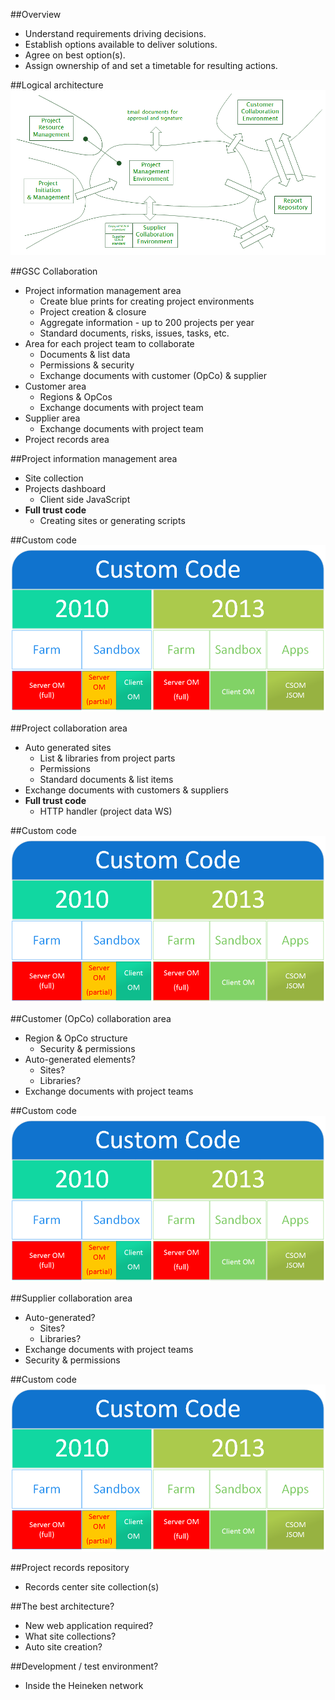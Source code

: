 ##Overview
- Understand requirements driving decisions.
- Establish options available to deliver solutions.
- Agree on best option(s).
- Assign ownership of and set a timetable for resulting actions.



##Logical architecture
![Logical Architecture](img/gsc-la.png)


##GSC Collaboration
- Project information management area
	- Create blue prints for creating project environments
	- Project creation & closure
	- Aggregate information - up to 200 projects per year
	- Standard documents, risks, issues, tasks, etc.
- Area for each project team to collaborate
	- Documents & list data
	- Permissions & security
	- Exchange documents with customer (OpCo) & supplier
- Customer area
	- Regions & OpCos
	- Exchange documents with project team
- Supplier area
	- Exchange documents with project team
- Project records area



##Project information management area
- Site collection
- Projects dashboard
	- Client side JavaScript
- **Full trust code**
	- Creating sites or generating scripts


##Custom code
![Custom code](img/CustomCode.png)



##Project collaboration area
- Auto generated sites
	- List & libraries from project parts
	- Permissions
	- Standard documents & list items
- Exchange documents with customers & suppliers
- **Full trust code**
	- HTTP handler (project data WS)


##Custom code
![Custom code](img/CustomCode.png)



##Customer (OpCo) collaboration area
- Region & OpCo structure
	- Security & permissions
- Auto-generated elements?
	- Sites?
	- Libraries?
- Exchange documents with project teams


##Custom code
![Custom code](img/CustomCode.png)



##Supplier collaboration area
- Auto-generated?
	- Sites?
	- Libraries?
- Exchange documents with project teams
- Security & permissions


##Custom code
![Custom code](img/CustomCode.png)



##Project records repository
- Records center site collection(s)



##The best architecture?
- New web application required?
- What site collections?
- Auto site creation?



##Development / test environment?
- Inside the Heineken network